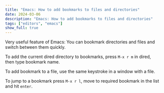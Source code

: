 ```yaml
---
title: "Emacs: How to add bookmarks to files and directories"
date: 2024-03-06
description: "Emacs: How to add bookmarks to files and directories"
tags: ["editors", "emacs"]
show_full: true
---
```




Very useful feature of Emacs: You can bookmark directories and files
and switch between them quickly.

<!--more-->

To add the current dired directory to bookmarks, press
`M-x r m` in dired, then type bookmark name.

To add bookmark to a file, use the same keystroke in a window with a file.

To jump to a bookmark press `M-x r l`, move to required
bookmark in the list and hit `enter`.
